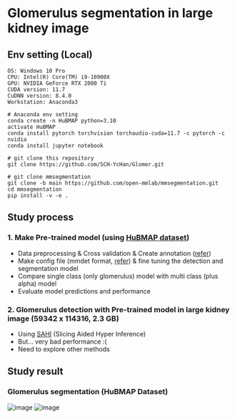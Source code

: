 # Glomerulus segmentation in large kidney image
## Env setting (Local)
```
OS: Windows 10 Pro
CPU: Intel(R) Core(TM) i9-10900X 
GPU: NVIDIA GeForce RTX 2080 Ti
CUDA version: 11.7
CuDNN version: 8.4.0
Workstation: Anaconda3
```
```
# Anaconda env setting
conda create -n HuBMAP python=3.10
activate HuBMAP
conda install pytorch torchvision torchaudio-cuda=11.7 -c pytorch -c nvidia
conda install jupyter notebook
```
```
# git clone this repository
git clone https://github.com/SCH-YcHan/Glomer.git 
```
```
# git clone mmsegmentation
git clone -b main https://github.com/open-mmlab/mmsegmentation.git
cd mmsegmentation
pip install -v -e .
```
## Study process
### 1. Make Pre-trained model (using [HuBMAP dataset](https://www.kaggle.com/competitions/hubmap-hacking-the-human-vasculature))
- Data preprocessing & Cross validation & Create annotation ([refer](https://www.kaggle.com/code/ammarnassanalhajali/hubmap-2023-k-fold-cv-coco-dataset-generator))
- Make config file (mmdet format, [refer](https://www.kaggle.com/code/andtaichi/hubmap-mmdet-ver3-0-0-training)) & fine tuning the detection and segmentation model
- Compare single class (only glomerulus) model with multi class (plus alpha) model
- Evaluate model predictions and performance
### 2. Glomerulus detection with Pre-trained model in large kidney image (59342 x 114316, 2.3 GB) 
- Using [SAHI](https://github.com/obss/sahi) (Slicing Aided Hyper Inference)
- But... very bad performance :(
- Need to explore other methods
## Study result
### Glomerulus segmentation (HuBMAP Dataset)
![image](https://github.com/SCH-YcHan/Glomer/assets/113504815/14bd08fd-62c7-4097-a3d6-130d00584bf2)
![image](https://github.com/SCH-YcHan/Glomer/assets/113504815/138dc0df-81f9-4515-8b53-00c4fd4a8c8f)



